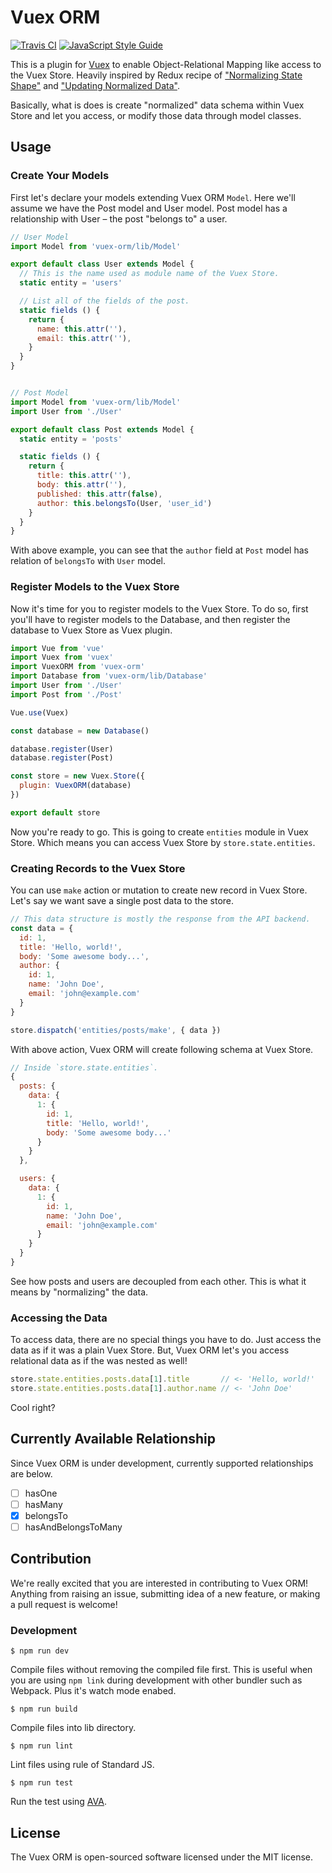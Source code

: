 # Vuex ORM

[![Travis CI](https://travis-ci.org/revolver-app/vuex-orm.svg?branch=master)](https://travis-ci.org/revolver-app/vuex-orm)
[![JavaScript Style Guide](https://img.shields.io/badge/code_style-standard-brightgreen.svg)](https://standardjs.com)

This is a plugin for [Vuex](https://github.com/vuejs/vuex) to enable Object-Relational Mapping like access to the Vuex Store. Heavily inspired by Redux recipe of ["Normalizing State Shape"](http://redux.js.org/docs/recipes/reducers/NormalizingStateShape.html) and ["Updating Normalized Data"](http://redux.js.org/docs/recipes/reducers/UpdatingNormalizedData.html).

Basically, what is does is create "normalized" data schema within Vuex Store and let you access, or modify those data through model classes.

## Usage

### Create Your Models

First let's declare your models extending Vuex ORM `Model`. Here we'll assume we have the Post model and User model. Post model has a relationship with User – the post "belongs to" a user.

```js
// User Model
import Model from 'vuex-orm/lib/Model'

export default class User extends Model {
  // This is the name used as module name of the Vuex Store.
  static entity = 'users'

  // List all of the fields of the post.
  static fields () {
    return {
      name: this.attr(''),
      email: this.attr(''),
    }
  }
}


// Post Model
import Model from 'vuex-orm/lib/Model'
import User from './User'

export default class Post extends Model {
  static entity = 'posts'

  static fields () {
    return {
      title: this.attr(''),
      body: this.attr(''),
      published: this.attr(false),
      author: this.belongsTo(User, 'user_id')
    }
  }
}
```

With above example, you can see that the `author` field at `Post` model has relation of `belongsTo` with `User` model.

### Register Models to the Vuex Store

Now it's time for you to register models to the Vuex Store. To do so, first you'll have to register models to the Database, and then register the database to Vuex Store as Vuex plugin.

```js
import Vue from 'vue'
import Vuex from 'vuex'
import VuexORM from 'vuex-orm'
import Database from 'vuex-orm/lib/Database'
import User from './User'
import Post from './Post'

Vue.use(Vuex)

const database = new Database()

database.register(User)
database.register(Post)

const store = new Vuex.Store({
  plugin: VuexORM(database)
})

export default store
```

Now you're ready to go. This is going to create `entities` module in Vuex Store. Which means you can access Vuex Store by `store.state.entities`.

### Creating Records to the Vuex Store

You can use `make` action or mutation to create new record in Vuex Store. Let's say we want save a single post data to the store.

```js
// This data structure is mostly the response from the API backend.
const data = {
  id: 1,
  title: 'Hello, world!',
  body: 'Some awesome body...',
  author: {
    id: 1,
    name: 'John Doe',
    email: 'john@example.com'
  }
}

store.dispatch('entities/posts/make', { data })
```

With above action, Vuex ORM will create following schema at Vuex Store.

```js
// Inside `store.state.entities`.
{
  posts: {
    data: {
      1: {
        id: 1,
        title: 'Hello, world!',
        body: 'Some awesome body...'
      }
    }
  },

  users: {
    data: {
      1: {
        id: 1,
        name: 'John Doe',
        email: 'john@example.com'
      }
    }
  }
}
```

See how posts and users are decoupled from each other. This is what it means by "normalizing" the data.

### Accessing the Data

To access data, there are no special things you have to do. Just access the data as if it was a plain Vuex Store. But, Vuex ORM let's you access relational data as if the was nested as well!

```js
store.state.entities.posts.data[1].title       // <- 'Hello, world!'
store.state.entities.posts.data[1].author.name // <- 'John Doe'
```

Cool right?

## Currently Available Relationship

Since Vuex ORM is under development, currently supported relationships are below.

- [ ] hasOne
- [ ] hasMany
- [x] belongsTo
- [ ] hasAndBelongsToMany

## Contribution

We're really excited that you are interested in contributing to Vuex ORM! Anything from raising an issue, submitting idea of a new feature, or making a pull request is welcome!

### Development

```console
$ npm run dev
```

Compile files without removing the compiled file first. This is useful when you are using `npm link` during development with other bundler such as Webpack. Plus it's watch mode enabed.

```console
$ npm run build
```

Compile files into lib directory.

```console
$ npm run lint
```

Lint files using rule of Standard JS.

```console
$ npm run test
```

Run the test using [AVA](https://github.com/avajs/ava).

## License

The Vuex ORM is open-sourced software licensed under the MIT license.
